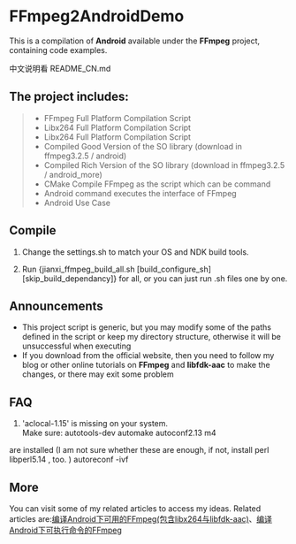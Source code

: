 # FFmpeg2AndroidDemo
This is a compilation of **Android** available under the **FFmpeg** project, containing code examples.<br>


中文说明看 README_CN.md
## The project includes:
> * FFmpeg Full Platform Compilation Script
> * Libx264 Full Platform Compilation Script
> * Libx264 Full Platform Compilation Script
> * Compiled Good Version of the SO library (download in ffmpeg3.2.5 / android)
> * Compiled Rich Version of the SO library (download in ffmpeg3.2.5 / android_more)> * CMake Compile FFmpeg as the script which can be command
> * Android command executes the interface of FFmpeg
> * Android Use Case

## Compile 
1. Change the settings.sh to match your OS and NDK build tools.

2. Run {jianxi_ffmpeg_build_all.sh [build_configure_sh] [skip_build_dependancy]} for all, or you can just run .sh files one by one.

## Announcements
* This project script is generic, but you may modify some of the paths defined in the script or keep my directory structure, otherwise it will be unsuccessful when executing <br>
* If you download from the official website, then you need to follow my blog or other online tutorials on **FFmpeg** and **libfdk-aac** to make the changes, or there may exit some problem

## FAQ
1. 'aclocal-1.15' is missing on your system.  
Make sure:
	autotools-dev
	automake
	autoconf2.13
	m4
	
are installed
(I am not sure whether these are enough, if not, install 
	perl
	libperl5.14
	, too.
)
autoreconf -ivf 

## More
You can visit some of my related articles to access my ideas. Related articles are:[编译Android下可用的FFmpeg\(包含libx264与libfdk-aac\)](http://blog.csdn.net/mabeijianxi/article/details/74544879)、[编译Android下可执行命令的FFmpeg](http://blog.csdn.net/mabeijianxi/article/details/72904694)
